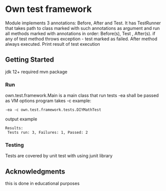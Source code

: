 # Own test framework

Module implements 3 annotations: Before, After and Test.
It has TestRunner that takes path to class marked with such annotations as argument
and run all methods marked with annotations in order:
Before(s), Test , After(s). if any of test method throws exception - test marked as 
failed. After method always executed.
Print result of test execution

## Getting Started

jdk 12+ required
mvn package


### Run
own.test.framework.Main is a main class that run tests
-ea shall be passed as VM options 
program takes -c <path to class> 
example: 
```
-ea -c own.test.framework.tests.DIYMathTest
```

output example
```
Results:
 Tests run: 3, Failures: 1, Passed: 2
```

### Testing
Tests are covered by unit test with using junit library


## Acknowledgments

this is done in educational purposes